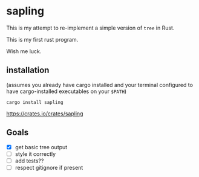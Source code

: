 # sapling

This is my attempt to re-implement a simple version of `tree` in Rust.

This is my first rust program.

Wish me luck.

## installation

(assumes you already have cargo installed and your terminal configured to have
cargo-installed executables on your `$PATH`)

```
cargo install sapling
```

<https://crates.io/crates/sapling>

## Goals

* [x] get basic tree output
* [ ] style it correctly
* [ ] add tests??
* [ ] respect gitignore if present
